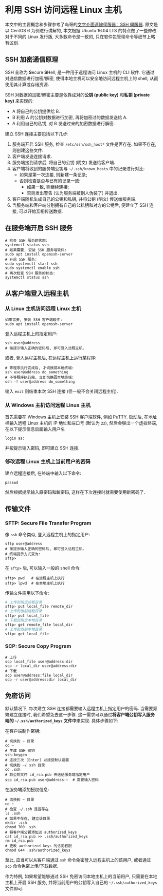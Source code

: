 # 利用 SSH 访问远程 Linux 主机

本文中的主要概念和步骤参考了鸟哥的[文字介面連線伺服器：SSH 伺服器](http://linux.vbird.org/linux_server/0310telnetssh.php#ssh_server). 原文是以 CentOS 6 为例进行讲解的, 本文根据 Ubuntu 16.04 LTS 的特点做了一些修改. 对于不同的 Linux 发行版, 大多数命令是一致的, 只在软件包管理命令等细节上略有区别.

## SSH 加密通信原理

SSH 全称为 **S**ecure **SH**ell, 是一种用于远程访问 Linux 主机的 CLI 软件. 它通过对通信数据进行加密/解密, 使得本地主机可以安全地访问远程主机上的 shell, 从而使用其计算或存储资源.

SSH 对数据的加密/解密主要是依靠成对的**公钥 (public key)** 和**私钥 (private key)** 来实现的:

- A 将自己的公钥提供给 B.
- B 利用 A 的公钥对数据进行加密, 再将加密过的数据发送给 A.
- A 利用自己的私钥, 对 B 发送过来的加密数据进行解密.

建立 SSH 连接主要包括以下几步:

1. 服务端开启 SSH 服务, 检查 `/etc/ssh/ssh_host*` 文件是否存在. 如果不存在, 则创建这些文件.
2. 客户端发送连接请求.
3. 服务端接到请求后, 将自己的公钥 (明文) 发送给客户端.
4. 客户端将收到的服务端公钥与 `~/.ssh/known_hosts` 中的记录进行对比:
	- 如果是第一次连接, 则新建一条记录;
	- 否则检查是否与已有的记录一致: 
		- 如果一致, 则继续连接;
		- 否则发出警告 (认为服务端被别人伪装了) 并退出.
5. 客户端随机生成自己的公钥和私钥, 并将公钥 (明文) 传送给服务端.
6. 当服务端和客户端分别拥有自己的公私钥和对方的公钥后, 便建立了 SSH 连接, 可以开始互相传送数据.

## 在服务端开启 SSH 服务

```shell
# 检查 SSH 服务的状态:
systemctl status ssh
# 如果需要, 安装 SSH 服务端软件:
sudo apt install openssh-server
# 开启 SSH 服务:
sudo systemctl start ssh
sudo systemctl enable ssh
# 再次检查 SSH 服务的状态:
systemctl status ssh
```

## 从客户端登入远程主机

### 从 Linux 主机访问远程 Linux 主机

```shell
如果需要, 安装 SSH 客户端软件:
sudo apt install openssh-server
```
登入远程主机上的指定用户:
```shell
ssh user@address
# 按提示输入正确的密码后, 即可登入远程主机.
```
或者, 登入远程主机后, 在远程主机上运行某程序:
```shell
# 等程序执行完成后, 才切换回本地终端:
ssh user@address do_something
# 不等程序执行完, 立即切换回本地终端:
ssh -f user@address do_something
```
输入 `exit` 则结束本次 SSH 连接 (但一般不会关闭远程主机).

### 从 Windows 主机访问远程 Linux 主机

首先需要在 Windows 主机上安装 SSH 客户端软件, 例如 [PuTTY](https://www.chiark.greenend.org.uk/~sgtatham/putty/). 启动后, 在地址栏输入远程 Linux 主机的 IP 地址和端口号 (默认为 `22`), 然后会弹出一个虚拟终端, 在以下提示信息后面输入用户名
``` shell
login as:
```
并按提示输入密码, 即可建立 SSH 连接.

### 修改远程 Linux 主机上当前用户的密码

建立远程连接后, 在终端中输入以下命令:
```shell
passwd
```
然后根据提示输入原密码和新密码, 这样在下次连接时就需要使用新密码了.

## 传输文件

### SFTP: Secure File Transfer Program

像 `ssh` 命令类似, 登入远程主机上的指定用户:

```shell
sftp user@address
# 按提示输入正确的密码后, 即可登入远程主机.
# 终端提示方式变为:
sftp> 
```

在 `sftp>` 后, 可以输入一般的 shell 命令:

```shell
sftp> pwd   # 在远程主机上执行
sftp> lpwd  # 在本地主机上执行
```

传输文件需用以下命令:

```bash
# 上传到指定远程目录
sftp> put local_file remote_dir
# 上传到当前远程目录
sftp> put local_file
# 下载到指定本地目录
sftp> get remote_file local_dir
# 上传到当前本地目录
sftp> get local_file
```

### SCP: Secure Copy Program

```shell
# 上传
scp local_file user@address:dir
scp -r local_dir user@address:dir
# 下载
scp user@address:file local_dir
scp -r user@address:dir local_dir
```

## 免密访问

默认情况下, 每次建立 SSH 连接都需要输入远程主机上指定用户的密码. 当需要频繁建立连接时, 我们希望免去这一步骤. 这一需求可以通过**将客户端公钥写入服务端的 `~/.ssh/authorized_keys` 文件中**来实现. 具体步骤如下:

在客户端制作密钥:

```shell
# 切换到 ~ 目录
cd ~
# 生成 SSH 密钥
ssh-keygen
# 连按三次 [Enter] 以接受默认设置
# 切换到 ~/.ssh 目录
cd .ssh
# 将公钥文件 id_rsa.pub 传送给服务端指定用户
scp id_rsa.pub user@address:~  # 需要输入密码
```

在服务端添加授权信息:

```shell
# 切换到 ~ 目录
cd ~
# 检查 ~/.ssh 是否存在
ls .ssh
# 如果不存在, 建立该目录
mkdir .ssh
chmod 700 .ssh
# 将客户端公钥添加进 authorized_keys
cat id_rsa.pub >> .ssh/authorized_keys
rm id_rsa.pub
# 更改 authorized_keys 的访问权限
chmod 644 .ssh/authorized_keys 
```

至此, 应当可以从客户端通过 `ssh` 命令免密登入远程主机上的该用户, 或者通过 `scp` 命令免密上传/下载数据.

作为特例, 如果希望能够通过 SSH 免密访问本地主机上的当前用户, 只需要在本地主机上开启 SSH 服务, 并将当前用户的公钥写入自己的 `~/.ssh/authorized_keys` 文件即可.

